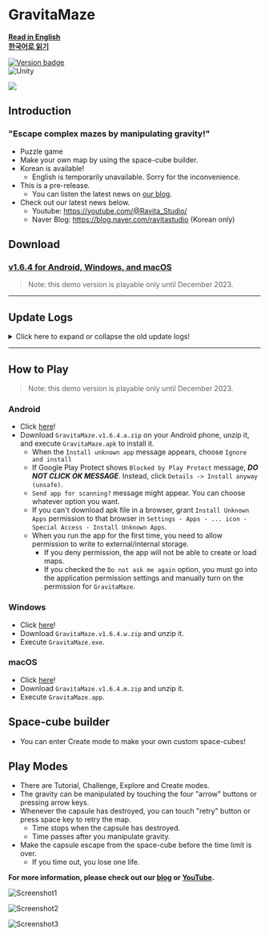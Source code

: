 # GravitaMaze

**[Read in English](./README.md)**  
**[한국어로 읽기](./README.ko.md)**

[![Version badge](https://img.shields.io/badge/Version-1.6.4-purple.svg)](https://github.com/salt26/gravita-maze/releases/tag/v1.6.4)    
![Unity](https://img.shields.io/badge/unity-%23000000.svg?style=for-the-badge&logo=unity&logoColor=white)

<img src="./Figures/Banner_16-3.png">

## Introduction

### "Escape complex mazes by manipulating gravity!"

* Puzzle game
* Make your own map by using the space-cube builder.
* Korean is available!
  * English is temporarily unavailable. Sorry for the inconvenience.
* This is a pre-release.
  * You can listen the latest news on [our blog](https://blog.naver.com/ravitastudio).
* Check out our latest news below.
  * Youtube: https://youtube.com/@Ravita_Studio/
  * Naver Blog: https://blog.naver.com/ravitastudio (Korean only)

## Download

### [v1.6.4 for Android, Windows, and macOS](https://github.com/salt26/gravita-maze/releases/tag/v1.6.4)

> Note: this demo version is playable only until December 2023.

---

## Update Logs

<details>
<summary>Click here to expand or collapse the old update logs!</summary>

### Updates (v1.5.0 -> v1.6.4)

#### Graphics
* Apply completely renewed graphics!

#### UI
* Redesign main menu to use mouse click instead of manipulating gravity.
  * Adventure -> Challenge
  * Custom -> Explore
  * Map editor -> Create
  * Settings -> (temporarily unavailable)
  * Credit -> (temporarily unavailable)
* Change Name.
  * Map -> Space-cube
  * Ball -> Capsule
  * Map editor -> Space-cube builder
* Add new levels to Challenge mode.
  * Easy < **Simple** < Normal < Hard < **Extreme** < Insane
* Display of the current difficulty during Challenge play.
* Remove First scene.
* Add Splash scene.
  * In case of inability to connect to the server via the network, gameplay is unavailable; instead, links to our blog and YouTube are displayed.
  * New BGM in Splash scene.
* Fix bugs related to holes when opening space-cubes in Create.
* Require author name input when saving space-cubes in Create.
* Modify Test phase in Create to always offer 'retry with time' instead of simply 'retry'.
* Game automatically pauses when the application loses focus.
* Only Korean language available now.
  * English is temporarily unavailable.

#### Game Balance
* Balanced according to the new difficulty classification system in Challenge mode
  * New Easy is easier than the old Easy
  * New Simple is similar to the old Easy
  * New Normal consists of relatively easy space-cubes from the old Normal
  * New Hard includes relatively difficult space-cubes from the old Normal and relatively easy ones from the old Hard
  * New Extreme is slightly harder than the old Hard
  * New Insane is similar to the old Insane
* Add new space-cubes

### Updates (v1.4.4 -> v1.5.0)

* Add animated background particles to better convey the sense of manipulating gravity.
* Add a new type of tile: A tile that is a hole.
* Fix UI bugs occurring on macOS. 
* Alter mobile vibration.
* Update credit text.
* Tutorial overhaul: Reorder steps and lower difficulty. 

### Updates (v1.4.3 -> v1.4.4)

* Add vibration on mobile.
* Add a resurrection feature when all lives have been depleted in Adventure mode: Upon resurrection, players can retry the same map. However, retry attempts are ineligible for receiving stars.
* Optimize map tile rendering.
* Add a guide for the time skip button.
* Fix iron sound effect bug.
* Fix UI and resolution bugs on macOS.
* Fix a bug where background music occasionally attenuated when manipulating gravity rapidly.
* Fix a bug in the map editor related to folder creation.
* Remove unnecessary sprites.
* Rearrange maps to adjust difficulty for Easy, Normal, and Hard levels in Adventure mode.

### Updates (v1.4.2 -> v1.4.3)

* Add a ninth map with a short time limit to the tutorial: extend the time limit after two timeouts.
* Add animation of objects moving due to gravity when the player dies.
* Change the color of the timer bar according to the remaining time.
* Preserve the volume and language settings of the game even after restarting.
* Change macOS shortcuts to use `Option+Space` and `Option+Enter` (on Windows, use `Ctrl+Space` and `Ctrl+Enter`, respectively).
* Fix the bug where the map file is not displayed correctly when entering the Custom mode.
* Fix the bug where gravity manipulation and retry were possible via keyboard while the pause window is open.
* Fix tooltip and button-related bugs.
* Change the game title in Korean from "중력 미로" to "중력미로". The English title remains the same as "GravitaMaze".
* Change the display of "Korean" to "한국어" in the language settings.
* Change the dropdown UI in the language settings.
* Make some modifications to the localized text.
* Modify the credit text.
* Upgrade the Unity version.
* Update the license.

### Updates (v1.4.1 -> v1.4.2)

* Show tooltips on various buttons when hovering on the PC platform.
* On the PC platform, use Ctrl + Space for "retry with time refill" and Ctrl + Enter to proceed when time runs out
  * Show PC-specific tooltips when hovering over these buttons.
* Modify some guiding texts in the tutorial.
* Resolve critical issue in v1.4.1 where the program occasionally freezes.
* Provide a Korean version of the release document.
* Add links to Fantrie, YouTube, and other latest news on the GitHub release document.

### Updates (v1.4.0 -> v1.4.1)

> Important: v1.4.1 has a critical bug! Please download v1.4.2 or later.

* Localization (English and Korean)
* Change fonts.
* Add Settings scene.
* Improve Tutorial mode.
* Improve UI/UX.
* Add several Training maps.
* Expand the size of the four types of gravity manipulation buttons again.
* Fix some bugs.

### Updates (v1.3.1 -> v1.4.0)

#### Sound

* Add various sound effects
* Add background music for editor scene

#### Considerations for First-time Users

* Add a first-time user scene that allows users to start the tutorial immediately after installing the app.
  * Skip is also available.
* Provide a detailed tutorial tooltip.
* Minor changes in tutorial maps

#### Add New Modes

* Add Custom mode
  * You can play by selecting the map you want.
  * From now, you don't need to enter editor mode to play custom maps.
  * For each map, record the number of attempts until the first time you clear it and keep it stuffed semi-permanently.
* Add Training mode
  * You can practice by type of gimmicks.
  * For each map, record the number of attempts until the first time you clear it and keep it stuffed semi-permanently.
* Add credit scene

#### Giving a Sense of Accomplishment and Motivation

* Reorganize result UI of Tutorial and Adventure mode with some animations and SFXs.
* Add star system
  * If you clear the Tutorial, you will receive three stars.
  * If you clear one of the four Adventure levels, you will receive stars differently depending on the number of lives left.
  * In the mode selection scene and the adventure level selection scene, you can see the highest number of stars acquired at each level. It remains after restarting or updating the app.
* Add series of map system to Adventure mode
  * You can experience various maps than before.
  * It increases the life of a repeat play.
* Add 'God' difficulty to custom mode
  * Maps that require 20 to 50 tries or more for an expert player.
* Add new maps and adjust map balance

#### Improving convenience and user experience

* Expand the size of the four types of gravity manipulation buttons.
* All the letters of iron were changed to bright colors overall.
* In the mode selection scene and the adventure level selection scene, maps are reorganized so that there is no need to press the retry button.
* Reorganize menu UI displayed when game is paused in Tutorial, Adventure, Custom and Training mode.
  * Background volume and sound effects volume can be adjusted from the Pause menu.
  * You can skip the map (make remaining time to zero) from the Pause menu.
* Change the folder name so that map folders appear in ascending order for difficulty in Custom mode.
* Change the image and add animation of the portal.

### Updates (v1.3.0 -> v1.3.1)

#### Common

* In any game play mode,
  * Time pauses when the ball dies or the retry button is pressed. Time starts to go by again when you press any gravity manipulation buttons.
  * The timer UI changes color to pink while the time is paused. Its color turns purple while the time goes by.
  * When a ball escapes, it is shown an animation that moves slowly by gravity.
* Add a new BGM for the game play scenes (Tutorial, Adventure and Test phase in Editor).
* In Adventure mode,
  * Huge scale of map balance patch is done.
    * Easy: 5 maps are replaced, and the time limit of a map is changed.
    * Normal: 7 maps are replaced.
    * Hard: 5 maps are replaced.
    * Insane: 7 maps are replaced.
  * Maps with shutters can also appear in adventure mode.

#### Android

* The continuous integration(CI) targets Android API level to 28. (Android 9.0 'Pie')
  * This is because there are issues related to storage read/write permission when the target API level is 29 or higher.

### Updates (v.1.2.1 -> v1.3.0)

#### Common

* The Shutter has added!
  * Until the ball passes, the shutter is the same as no wall.
  * Once a ball passes, the shutter is treated as a wall.
* Add a BGM for the main scene.
* In Tutorial mode,
  * Two maps are added, including shutters.
* In Editor mode,
  * You can place shutters in your maps.
  * If the folder is empty, show the text "Empty!"
  * Fixed a bug related to the long file name.
  * Fixed a bug related to the scroll bar in the Open or Save UI.
* More type of screen resolution is supported.
  * 9:22 is now supported. (Portrait)
* The continuous integration(CI) was added to automatically build for Android, Windows and macOS.

#### Android

* The target API level is set to 28. (Android 9.0 'Pie')
  * This is because there are issues related to storage read/write permission when the target API level is 29 or higher.

### Updates (v.1.1.0 -> v.1.2.1)

#### Common

* In Tutorial mode,
  * The progress is displayed.
  * You can pause and resume the game.
  * When you leave or complete the game, the results window is displayed.
* In Adventure mode,
  * Huge scale of map balance patch is done.
    * Easy: 5 lives, 10 maps to escape, more easier than before!
    * Normal: 5 lives, 10 maps to escape, a little easier than before.
    * Hard: 7 lives, 10 maps to escape
    * Insane: 10 lives, 10 maps to escape, more harder than before!
  * The remaining life and progress are displayed.
  * You can pause and resume the game.
  * When you leave or complete the game, the results window is displayed.
* Many types of screen resolution are supported.
  * 9:16, 9:18, 9:18.5, 9:19, 9:19.5, 9:20, 9:20.5, 9:21 are supported. (Portrait)
  * 3:4 is not supported.

#### Android

* You can press the Back key to press the Pause button in Tutorial and Adventure mode.

#### Windows

* You can press the Enter key to press the Next button in Tutorial and Adventure mode.
* You can press the Esc key to press the Pause button in Tutorial and Adventure mode.

#### macOS

* You can press the Enter key to press the Next button in Tutorial and Adventure mode.
* You can press the Esc key to press the Pause button in Tutorial and Adventure mode.

### Updates (v.1.0.2 -> v.1.1.0)

#### Common

* Adventure mode is now playable!
  * There are Easy, Normal, Hard, and Insane levels.
  * In adventure mode, the map is randomly rotated or flipped.
  * There are five lives given, but they are not displayed in the UI yet.
* Even if you modify the map file(`.txt`) directly to increase the time limit to more than 30 seconds, the maximum time limit is set to 30 seconds.

### Updates (v.1.0.1 -> v.1.0.2)

#### Common

* The default value for the time limit has increased from 10 seconds to 30 seconds.
* Several maps have been added.

#### Android

* Maps can now be saved on internal storage rather than on the app's internal data.
  * You can share your own map or download other's map!
  * The map files are saved in `GravitaMaze/Maps`.

</details>

---

## How to Play
> Note: this demo version is playable only until December 2023.

### Android

* Click [here](https://github.com/salt26/gravita-maze/releases/tag/v1.6.4)!
* Download `GravitaMaze.v1.6.4.a.zip` on your Android phone, unzip it, and execute `GravitaMaze.apk` to install it.
  * When the `Install unknown app` message appears, choose `Ignore and install`
  * If Google Play Protect shows `Blocked by Play Protect` message, ***DO NOT CLICK OK MESSAGE***. Instead, click `Details -> Install anyway (unsafe)`.
  * `Send app for scanning?` message might appear. You can choose whatever option you want.
  * If you can't download apk file in a browser, grant `Install Unknown Apps` permission to that browser in `Settings - Apps - ... icon - Special Access - Install Unknown Apps`.
  * When you run the app for the first time, you need to allow permission to write to external/internal storage.
    * If you deny permission, the app will not be able to create or load maps.
    * If you checked the `Do not ask me again` option, you must go into the application permission settings and manually turn on the permission for `GravitaMaze`.

### Windows

* Click [here](https://github.com/salt26/gravita-maze/releases/tag/v1.6.4)!
* Download `GravitaMaze.v1.6.4.w.zip` and unzip it.
* Execute `GravitaMaze.exe`.

### macOS

* Click [here](https://github.com/salt26/gravita-maze/releases/tag/v1.6.4)!
* Download `GravitaMaze.v1.6.4.m.zip` and unzip it.
* Execute `GravitaMaze.app`.

## Space-cube builder

* You can enter Create mode to make your own custom space-cubes!

## Play Modes

* There are Tutorial, Challenge, Explore and Create modes.
* The gravity can be manipulated by touching the four "arrow" buttons or pressing arrow keys.
* Whenever the capsule has destroyed, you can touch "retry" button or press space key to retry the map.
  * Time stops when the capsule has destroyed.
  * Time passes after you manipulate gravity.
* Make the capsule escape from the space-cube before the time limit is over.
  * If you time out, you lose one life.

**For more information, please check out our [blog](https://blog.naver.com/ravitastudio) or [YouTube](https://youtube.com/@Ravita_Studio).**

![Screenshot1](./Figures/Screenshot1_v1.6.4_9-16.png)

![Screenshot2](./Figures/Screenshot2_v1.6.4_9-16.png)

![Screenshot3](./Figures/Screenshot5_v1.6.4_9-16.png)
